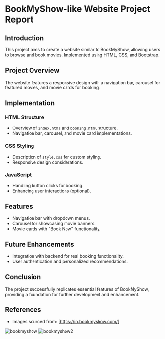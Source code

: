 # BookMyShow-like Website Project Report

## Introduction
This project aims to create a website similar to BookMyShow, allowing users to browse and book movies. Implemented using HTML, CSS, and Bootstrap.

## Project Overview
The website features a responsive design with a navigation bar, carousel for featured movies, and movie cards for booking.

## Implementation
### HTML Structure
- Overview of `index.html` and `booking.html` structure.
- Navigation bar, carousel, and movie card implementations.

### CSS Styling
- Description of `style.css` for custom styling.
- Responsive design considerations.

### JavaScript
- Handling button clicks for booking.
- Enhancing user interactions (optional).

## Features
- Navigation bar with dropdown menus.
- Carousel for showcasing movie banners.
- Movie cards with "Book Now" functionality.

## Future Enhancements
- Integration with backend for real booking functionality.
- User authentication and personalized recommendations.

## Conclusion
The project successfully replicates essential features of BookMyShow, providing a foundation for further development and enhancement.

## References
- Images sourced from: [https://in.bookmyshow.com/]

  
![bookmyshow](https://github.com/user-attachments/assets/b914d2c4-9a2f-401c-b0c3-46c0952def59)
![bookmyshow2](https://github.com/user-attachments/assets/d957c891-4cb4-4b6e-9cce-4340960f16f8)

